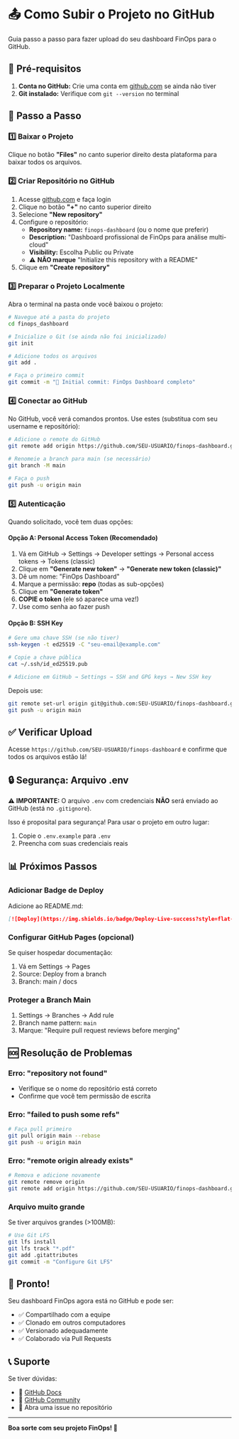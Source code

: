 
# 📤 Como Subir o Projeto no GitHub

Guia passo a passo para fazer upload do seu dashboard FinOps para o GitHub.

## 🎯 Pré-requisitos

1. **Conta no GitHub:** Crie uma conta em [github.com](https://github.com) se ainda não tiver
2. **Git instalado:** Verifique com `git --version` no terminal

## 📝 Passo a Passo

### 1️⃣ Baixar o Projeto

Clique no botão **"Files"** no canto superior direito desta plataforma para baixar todos os arquivos.

### 2️⃣ Criar Repositório no GitHub

1. Acesse [github.com](https://github.com) e faça login
2. Clique no botão **"+"** no canto superior direito
3. Selecione **"New repository"**
4. Configure o repositório:
   - **Repository name:** `finops-dashboard` (ou o nome que preferir)
   - **Description:** "Dashboard profissional de FinOps para análise multi-cloud"
   - **Visibility:** Escolha Public ou Private
   - ⚠️ **NÃO marque** "Initialize this repository with a README"
5. Clique em **"Create repository"**

### 3️⃣ Preparar o Projeto Localmente

Abra o terminal na pasta onde você baixou o projeto:

```bash
# Navegue até a pasta do projeto
cd finops_dashboard

# Inicialize o Git (se ainda não foi inicializado)
git init

# Adicione todos os arquivos
git add .

# Faça o primeiro commit
git commit -m "🚀 Initial commit: FinOps Dashboard completo"
```

### 4️⃣ Conectar ao GitHub

No GitHub, você verá comandos prontos. Use estes (substitua com seu username e repositório):

```bash
# Adicione o remote do GitHub
git remote add origin https://github.com/SEU-USUARIO/finops-dashboard.git

# Renomeie a branch para main (se necessário)
git branch -M main

# Faça o push
git push -u origin main
```

### 5️⃣ Autenticação

Quando solicitado, você tem duas opções:

#### Opção A: Personal Access Token (Recomendado)
1. Vá em GitHub → Settings → Developer settings → Personal access tokens → Tokens (classic)
2. Clique em **"Generate new token"** → **"Generate new token (classic)"**
3. Dê um nome: "FinOps Dashboard"
4. Marque a permissão: **repo** (todas as sub-opções)
5. Clique em **"Generate token"**
6. **COPIE o token** (ele só aparece uma vez!)
7. Use como senha ao fazer push

#### Opção B: SSH Key
```bash
# Gere uma chave SSH (se não tiver)
ssh-keygen -t ed25519 -C "seu-email@example.com"

# Copie a chave pública
cat ~/.ssh/id_ed25519.pub

# Adicione em GitHub → Settings → SSH and GPG keys → New SSH key
```

Depois use:
```bash
git remote set-url origin git@github.com:SEU-USUARIO/finops-dashboard.git
git push -u origin main
```

## ✅ Verificar Upload

Acesse `https://github.com/SEU-USUARIO/finops-dashboard` e confirme que todos os arquivos estão lá!

## 🔒 Segurança: Arquivo .env

⚠️ **IMPORTANTE:** O arquivo `.env` com credenciais **NÃO** será enviado ao GitHub (está no `.gitignore`).

Isso é proposital para segurança! Para usar o projeto em outro lugar:
1. Copie o `.env.example` para `.env`
2. Preencha com suas credenciais reais

## 📊 Próximos Passos

### Adicionar Badge de Deploy
Adicione ao README.md:
```markdown
[![Deploy](https://img.shields.io/badge/Deploy-Live-success?style=flat-square)](https://finops-dashboard-tfp0w0.abacusai.app)
```

### Configurar GitHub Pages (opcional)
Se quiser hospedar documentação:
1. Vá em Settings → Pages
2. Source: Deploy from a branch
3. Branch: main / docs

### Proteger a Branch Main
1. Settings → Branches → Add rule
2. Branch name pattern: `main`
3. Marque: "Require pull request reviews before merging"

## 🆘 Resolução de Problemas

### Erro: "repository not found"
- Verifique se o nome do repositório está correto
- Confirme que você tem permissão de escrita

### Erro: "failed to push some refs"
```bash
# Faça pull primeiro
git pull origin main --rebase
git push -u origin main
```

### Erro: "remote origin already exists"
```bash
# Remova e adicione novamente
git remote remove origin
git remote add origin https://github.com/SEU-USUARIO/finops-dashboard.git
```

### Arquivo muito grande
Se tiver arquivos grandes (>100MB):
```bash
# Use Git LFS
git lfs install
git lfs track "*.pdf"
git add .gitattributes
git commit -m "Configure Git LFS"
```

## 🎉 Pronto!

Seu dashboard FinOps agora está no GitHub e pode ser:
- ✅ Compartilhado com a equipe
- ✅ Clonado em outros computadores
- ✅ Versionado adequadamente
- ✅ Colaborado via Pull Requests

## 📞 Suporte

Se tiver dúvidas:
- 📖 [GitHub Docs](https://docs.github.com)
- 💬 [GitHub Community](https://github.community)
- 📧 Abra uma issue no repositório

---

**Boa sorte com seu projeto FinOps! 🚀**
